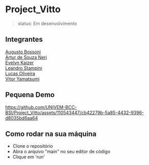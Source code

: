 # Project_Vitto

> status: Em desenvolvimento

## Integrantes

[Augusto Bossoni](https://github.com/AugustoBossoni)<br>
[Artur de Souza Neri](https://github.com/Artur-Neri)<br>
[Evelyn Kaizer](https://github.com/EvelynKaizer)<br>
[Leandro Stampini](https://github.com/LeandroStampini)<br>
[Lucas Oliveira](https://github.com/LucasOliveiraEvans)<br>
[Vitor Yamatsumi](https://github.com/vitoryamatsumi)<br>

## Pequena Demo

https://github.com/UNIVEM-BCC-BSI/Project_Vitto/assets/110543447/cb42279b-5a85-4432-9396-d8035bd6aa64

## Como rodar na sua máquina

- Clone o repositório
- Abra o arquivo "main" no seu editor de código
- Clique em 'run'




